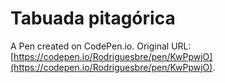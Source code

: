 # Tabuada pitagórica 

A Pen created on CodePen.io. Original URL: [https://codepen.io/Rodriguesbre/pen/KwPpwjO](https://codepen.io/Rodriguesbre/pen/KwPpwjO).

